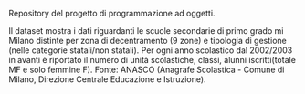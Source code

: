 Repository del progetto di programmazione ad oggetti.

Il dataset mostra i dati riguardanti le scuole secondarie di primo grado mi Milano
distinte per zona di decentramento (9 zone) e tipologia di gestione (nelle categorie statali/non statali).
Per ogni anno scolastico dal 2002/2003 in avanti è riportato il numero di unità scolastiche, classi,
alunni iscritti(totale MF e solo femmine F).
Fonte: ANASCO (Anagrafe Scolastica - Comune di Milano, Direzione Centrale Educazione e Istruzione).
